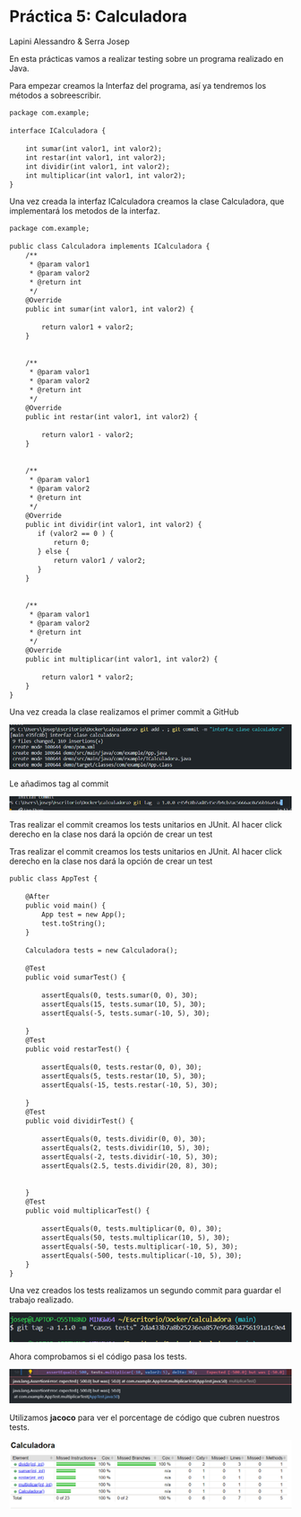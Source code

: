 # Práctica 5: Calculadora

Lapini Alessandro & Serra Josep

En esta prácticas vamos a realizar testing sobre un programa realizado en Java. 

Para empezar creamos la Interfaz del programa, así ya tendremos los métodos a sobreescribir.

```
package com.example;

interface ICalculadora {

    int sumar(int valor1, int valor2);
    int restar(int valor1, int valor2);
    int dividir(int valor1, int valor2);
    int multiplicar(int valor1, int valor2);
}

```

Una vez creada la interfaz ICalculadora creamos la clase Calculadora, que implementará los metodos de la interfaz.

```
package com.example;

public class Calculadora implements ICalculadora {
    /** 
     * @param valor1
     * @param valor2
     * @return int
     */
    @Override
    public int sumar(int valor1, int valor2) {
        
        return valor1 + valor2;
    }

    
    /** 
     * @param valor1
     * @param valor2
     * @return int
     */
    @Override
    public int restar(int valor1, int valor2) {
        
        return valor1 - valor2;
    }

    
    /** 
     * @param valor1
     * @param valor2
     * @return int
     */
    @Override
    public int dividir(int valor1, int valor2) {
       if (valor2 == 0 ) {
           return 0;
       } else {
           return valor1 / valor2;
       }
    }

    
    /** 
     * @param valor1
     * @param valor2
     * @return int
     */
    @Override
    public int multiplicar(int valor1, int valor2) {
        
        return valor1 * valor2;
    }    
}
```

Una vez creada la clase realizamos el primer commit a GitHub

![primer commit](images/commit.png)

Le añadimos tag al commit

![tag](images/tag.png)

Tras realizar el commit creamos los tests unitarios en JUnit. Al hacer click derecho en la clase nos dará la opción  de crear un test

Tras realizar el commit creamos los tests unitarios en JUnit. Al hacer click derecho en la clase nos dará la opción  de crear un test 

```
public class AppTest {

    @After
    public void main() {
        App test = new App();
        test.toString();
    }
    
    Calculadora tests = new Calculadora();
    
    @Test
    public void sumarTest() {
        
        assertEquals(0, tests.sumar(0, 0), 30);
        assertEquals(15, tests.sumar(10, 5), 30);
        assertEquals(-5, tests.sumar(-10, 5), 30);
    
    }
    @Test
    public void restarTest() {
        
        assertEquals(0, tests.restar(0, 0), 30);
        assertEquals(5, tests.restar(10, 5), 30);
        assertEquals(-15, tests.restar(-10, 5), 30);
    
    }
    @Test
    public void dividirTest() {
        
        assertEquals(0, tests.dividir(0, 0), 30);
        assertEquals(2, tests.dividir(10, 5), 30);
        assertEquals(-2, tests.dividir(-10, 5), 30);
        assertEquals(2.5, tests.dividir(20, 8), 30);
        
    
    }
    @Test
    public void multiplicarTest() {
        
        assertEquals(0, tests.multiplicar(0, 0), 30);
        assertEquals(50, tests.multiplicar(10, 5), 30);
        assertEquals(-50, tests.multiplicar(-10, 5), 30);
        assertEquals(-500, tests.multiplicar(-10, 5), 30);
    }
}
```

Una vez creados los tests realizamos un segundo commit para guardar el trabajo realizado.

![Segundo commit](images/tagtests.PNG)

Ahora comprobamos si el código pasa los tests.

![test fallido](images/testfallido.png)

Utilizamos **jacoco** para ver el porcentage de código que cubren nuestros tests.

![jacoco](images/jacoco.png)
